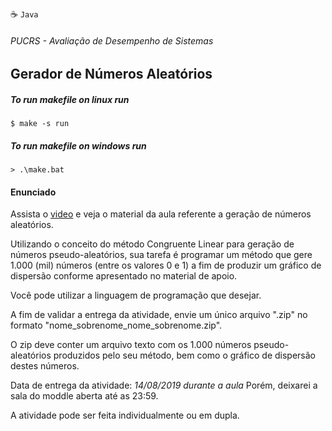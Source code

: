 :coffee: `Java`

###### _PUCRS - Avaliação de Desempenho de Sistemas_
## Gerador de Números Aleatórios 

##### To run makefile on linux run
    
    $ make -s run

##### To run makefile on windows run
    
    > .\make.bat

#### Enunciado

Assista o [video](https://www.dropbox.com/s/hus48qe9gkej8xk/Gera%C3%A7%C3%A3o%20de%20n%C3%BAmeros%20pseudo-aleat%C3%B3rios.mp4?dl=0) e veja o material da aula referente a geração de números aleatórios.

Utilizando o conceito do método Congruente Linear para geração de números pseudo-aleatórios, sua tarefa é programar um método que gere 1.000 (mil) números (entre os valores 0 e 1) a fim de produzir um gráfico de dispersão conforme apresentado no material de apoio.

Você pode utilizar a linguagem de programação que desejar.

A fim de validar a entrega da atividade, envie um único arquivo ".zip" no formato "nome_sobrenome_nome_sobrenome.zip".

O zip deve conter um arquivo texto com os 1.000 números pseudo-aleatórios produzidos pelo seu método, bem como o gráfico de dispersão destes números.

Data de entrega da atividade: *14/08/2019 durante a aula* Porém, deixarei a sala do moddle aberta até as 23:59.

A atividade pode ser feita individualmente ou em dupla.